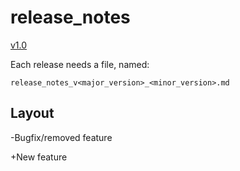 # release_notes

[v1.0](./release_notes_v1_0.md)

Each release needs a file, named:

```
release_notes_v<major_version>_<minor_version>.md
```
## Layout
-Bugfix/removed feature

+New feature

